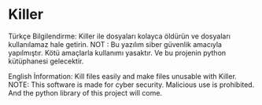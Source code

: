 # Killer

Türkçe Bilgilendirme:
Killer ile dosyaları kolayca öldürün ve dosyaları kullanılamaz hale getirin.
NOT : Bu yazılım siber güvenlik amacıyla yapılmıştır. Kötü amaçlarla kullanımı yasaktır. Ve bu projenin python kütüphanesi gelecektir.

English İnformation:
Kill files easily and make files unusable with Killer.
NOTE: This software is made for cyber security. Malicious use is prohibited. And the python library of this project will come.
